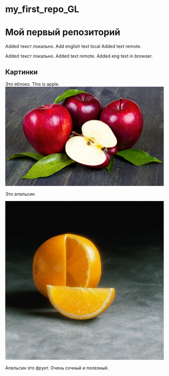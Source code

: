 # my_first_repo_GL
# Мой первый репозиторий

Added текст локально. Add english text local
Added text remote.


Added текст локально.
Added text remote. Added eng text in browser.

## Картинки

Это яблоко. This is apple.
![Это яблоко](apple.jpg)

Это апельсин

![Это апельсин!](orange.jpg)


Апельсин это фрукт. Очень сочный и полезный.

